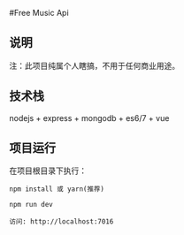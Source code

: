 #Free Music Api

## 说明
注：此项目纯属个人瞎搞，不用于任何商业用途。

## 技术栈
nodejs + express + mongodb + es6/7 + vue

## 项目运行
在项目根目录下执行：
```
npm install 或 yarn(推荐)

npm run dev

访问: http://localhost:7016

```
